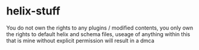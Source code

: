 # helix-stuff
You do not own the rights to any plugins / modified contents, you only own the rights to default helix and schema files, useage of anything within this that is mine without explicit permission will result in a dmca
